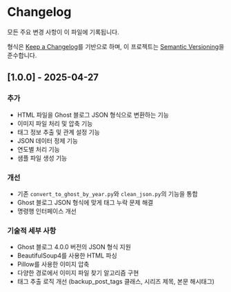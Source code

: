 # Changelog

모든 주요 변경 사항이 이 파일에 기록됩니다.

형식은 [Keep a Changelog](https://keepachangelog.com/ko/1.0.0/)를 기반으로 하며,
이 프로젝트는 [Semantic Versioning](https://semver.org/lang/ko/)을 준수합니다.

## [1.0.0] - 2025-04-27

### 추가

- HTML 파일을 Ghost 블로그 JSON 형식으로 변환하는 기능
- 이미지 파일 처리 및 압축 기능
- 태그 정보 추출 및 관계 설정 기능
- JSON 데이터 정제 기능
- 연도별 처리 기능
- 샘플 파일 생성 기능

### 개선

- 기존 `convert_to_ghost_by_year.py`와 `clean_json.py`의 기능을 통합
- Ghost 블로그 JSON 형식에 맞게 태그 누락 문제 해결
- 명령행 인터페이스 개선

### 기술적 세부 사항

- Ghost 블로그 4.0.0 버전의 JSON 형식 지원
- BeautifulSoup4를 사용한 HTML 파싱
- Pillow를 사용한 이미지 압축
- 다양한 경로에서 이미지 파일 찾기 알고리즘 구현
- 태그 추출 로직 개선 (backup_post_tags 클래스, 시리즈 제목, 본문 해시태그)
